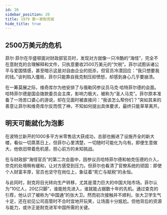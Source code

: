 ```yaml
---
id: 20
sidebar_position: 20
title: 1979 第一家耐克城
hide_title: true
---
```


## 2500万美元的危机

菲尔·菲尔在华盛顿面对财政部官员时，发现对方就像一只冷酷的“海怪”，完全不在意耐克的合理解释和文件，只执意要收2500万美元的“欠税”。菲尔试图诉诸公平与爱国情感，甚至暗示这是对自由企业的扼杀，但官员冷漠回应：“我只想要我的钱。”谈判陷入僵局，菲尔只能靠自我克制压抑愤怒，却感到身心几乎要崩溃。

在一筹莫展之际，维奇库尔为他安排了与俄勒冈参议员马克·哈特菲尔德的会面。哈特菲尔德是国会拨款委员会主席，影响力极大，被称为“圣人马克”。菲尔原本准备了一场苦口婆心的游说，却在见面时被直接问：“我该怎么帮你们？”突如其来的善意让菲尔和维奇库尔反而慌了神，不知如何提出具体要求，最终只能草草离开。

## 明天可能就化为泡影

在波特兰新开的1000多平方米零售店大获成功，总部也搬进了设施齐全的新大楼，看似一切蒸蒸日上，但菲尔心里清楚，一切随时可能化为乌有。即便生意做大，他依旧带着危机感，担心前方的未知挑战。

在与财政部“海怪官员”的第二次会面中，因参议员哈特菲尔德和帕克伍德的介入，奈克的处境稍有缓和，让对方感受到压力。但菲尔也看清了官僚系统的顽固：即使个人财富丰厚，官员也坚守在岗位上，象征着“死亡与赋税”的永恒。

与此同时，耐克将目光转向生产转移，尤其是潜力巨大的中国大陆市场。菲尔认为“10亿人，20亿只脚”，谁能抢先进入，谁就能占据数十年的先机。通过查克的引荐，他认识了被称为“中国通”的张大卫。然而初次接触并不顺利，张大卫学生气十足，还在初见公司高管时不合时宜地开玩笑，让场面十分尴尬。但他背后的资源与能力，或许正是耐克进军中国所需的关键。

